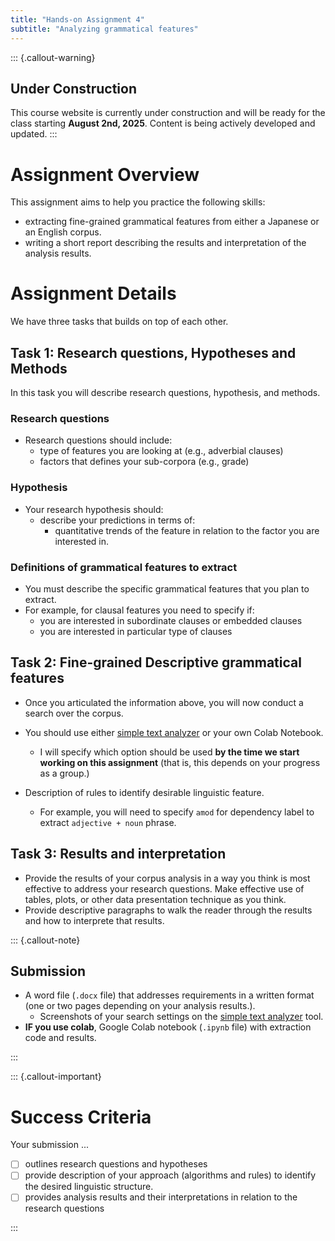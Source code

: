 ```yaml
---
title: "Hands-on Assignment 4"
subtitle: "Analyzing grammatical features"
---
```



::: {.callout-warning}
## Under Construction
This course website is currently under construction and will be ready for the class starting **August 2nd, 2025**. Content is being actively developed and updated.
:::


# Assignment Overview

This assignment aims to help you practice the following skills:

- extracting fine-grained grammatical features from either a Japanese or an English corpus.
- writing a short report describing the results and interpretation of the analysis results.


# Assignment Details

We have three tasks that builds on top of each other.

## Task 1: Research questions, Hypotheses and Methods

In this task you will describe research questions, hypothesis, and methods.

### Research questions

- Research questions should include:
  - type of features you are looking at (e.g., adverbial clauses)
  - factors that defines your sub-corpora (e.g., grade)

### Hypothesis

- Your research hypothesis should:
  - describe your predictions in terms of:
    - quantitative trends of the feature in relation to the factor you are interested in.

### Definitions of grammatical features to extract 

- You must describe the specific grammatical features that you plan to extract.
- For example, for clausal features you need to specify if:
  - you are interested in subordinate clauses or embedded clauses
  - you are interested in particular type of clauses


## Task 2: Fine-grained Descriptive grammatical features

- Once you articulated the information above, you will now conduct a search over the corpus.

- You should use either [simple text analyzer](https://huggingface.co/spaces/egumasa/simple-text-analyzer) or your own Colab Notebook.
  - I will specify which option should be used **by the time we start working on this assignment** (that is, this depends on your progress as a group.)


- Description of rules to identify desirable linguistic feature.
  - For example, you will need to specify `amod` for dependency label to extract `adjective + noun` phrase.




## Task 3: Results and interpretation

- Provide the results of your corpus analysis in a way you think is most effective to address your research questions. Make effective use of tables, plots, or other data presentation technique as you think.
- Provide descriptive paragraphs to walk the reader through the results and how to interprete that results.



::: {.callout-note}
## Submission

- A word file (`.docx` file) that addresses requirements in a written format (one or two pages depending on your analysis results.).
  - Screenshots of your search settings on the [simple text analyzer](https://huggingface.co/spaces/egumasa/simple-text-analyzer) tool.
- **IF you use colab**, Google Colab notebook (`.ipynb` file) with extraction code and results.

:::

::: {.callout-important}
# Success Criteria

Your submission ...

- [ ] outlines research questions and hypotheses
- [ ] provide description of your approach (algorithms and rules) to identify the desired linguistic structure.
- [ ] provides analysis results and their interpretations in relation to the research questions

:::

